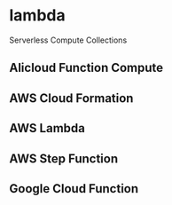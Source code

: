 # lambda

Serverless Compute Collections

## Alicloud Function Compute

## AWS Cloud Formation

## AWS Lambda

## AWS Step Function

## Google Cloud Function
